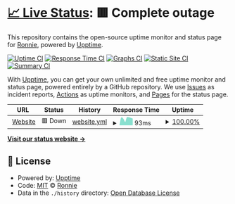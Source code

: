 # [📈 Live Status](https://status.ronniie.com): <!--live status--> **🟥 Complete outage**

This repository contains the open-source uptime monitor and status page for [Ronnie](https://ronniie.com), powered by [Upptime](https://github.com/upptime/upptime).

[![Uptime CI](https://github.com/Ronniie/Status/workflows/Uptime%20CI/badge.svg)](https://github.com/Ronniie/Status/actions?query=workflow%3A%22Uptime+CI%22)
[![Response Time CI](https://github.com/Ronniie/Status/workflows/Response%20Time%20CI/badge.svg)](https://github.com/Ronniie/Status/actions?query=workflow%3A%22Response+Time+CI%22)
[![Graphs CI](https://github.com/Ronniie/Status/workflows/Graphs%20CI/badge.svg)](https://github.com/Ronniie/Status/actions?query=workflow%3A%22Graphs+CI%22)
[![Static Site CI](https://github.com/Ronniie/Status/workflows/Static%20Site%20CI/badge.svg)](https://github.com/Ronniie/Status/actions?query=workflow%3A%22Static+Site+CI%22)
[![Summary CI](https://github.com/Ronniie/Status/workflows/Summary%20CI/badge.svg)](https://github.com/Ronniie/Status/actions?query=workflow%3A%22Summary+CI%22)

With [Upptime](https://upptime.js.org), you can get your own unlimited and free uptime monitor and status page, powered entirely by a GitHub repository. We use [Issues](https://github.com/Ronniie/Status/issues) as incident reports, [Actions](https://github.com/Ronniie/Status/actions) as uptime monitors, and [Pages](https://status.ronniie.com) for the status page.

<!--start: status pages-->
<!-- This summary is generated by Upptime (https://github.com/upptime/upptime) -->
<!-- Do not edit this manually, your changes will be overwritten -->
<!-- prettier-ignore -->
| URL | Status | History | Response Time | Uptime |
| --- | ------ | ------- | ------------- | ------ |
| <img alt="" src="https://favicons.githubusercontent.com/ronniie.com" height="13"> [Website](https://ronniie.com) | 🟥 Down | [website.yml](https://github.com/Ronniie/Status/commits/HEAD/history/website.yml) | <details><summary><img alt="Response time graph" src="./graphs/website/response-time-week.png" height="20"> 93ms</summary><br><a href="https://status.ronniie.com/history/website"><img alt="Response time 99" src="https://img.shields.io/endpoint?url=https%3A%2F%2Fraw.githubusercontent.com%2FRonniie%2FStatus%2FHEAD%2Fapi%2Fwebsite%2Fresponse-time.json"></a><br><a href="https://status.ronniie.com/history/website"><img alt="24-hour response time 91" src="https://img.shields.io/endpoint?url=https%3A%2F%2Fraw.githubusercontent.com%2FRonniie%2FStatus%2FHEAD%2Fapi%2Fwebsite%2Fresponse-time-day.json"></a><br><a href="https://status.ronniie.com/history/website"><img alt="7-day response time 93" src="https://img.shields.io/endpoint?url=https%3A%2F%2Fraw.githubusercontent.com%2FRonniie%2FStatus%2FHEAD%2Fapi%2Fwebsite%2Fresponse-time-week.json"></a><br><a href="https://status.ronniie.com/history/website"><img alt="30-day response time 99" src="https://img.shields.io/endpoint?url=https%3A%2F%2Fraw.githubusercontent.com%2FRonniie%2FStatus%2FHEAD%2Fapi%2Fwebsite%2Fresponse-time-month.json"></a><br><a href="https://status.ronniie.com/history/website"><img alt="1-year response time 99" src="https://img.shields.io/endpoint?url=https%3A%2F%2Fraw.githubusercontent.com%2FRonniie%2FStatus%2FHEAD%2Fapi%2Fwebsite%2Fresponse-time-year.json"></a></details> | <details><summary><a href="https://status.ronniie.com/history/website">100.00%</a></summary><a href="https://status.ronniie.com/history/website"><img alt="All-time uptime 98.37%" src="https://img.shields.io/endpoint?url=https%3A%2F%2Fraw.githubusercontent.com%2FRonniie%2FStatus%2FHEAD%2Fapi%2Fwebsite%2Fuptime.json"></a><br><a href="https://status.ronniie.com/history/website"><img alt="24-hour uptime 100.00%" src="https://img.shields.io/endpoint?url=https%3A%2F%2Fraw.githubusercontent.com%2FRonniie%2FStatus%2FHEAD%2Fapi%2Fwebsite%2Fuptime-day.json"></a><br><a href="https://status.ronniie.com/history/website"><img alt="7-day uptime 100.00%" src="https://img.shields.io/endpoint?url=https%3A%2F%2Fraw.githubusercontent.com%2FRonniie%2FStatus%2FHEAD%2Fapi%2Fwebsite%2Fuptime-week.json"></a><br><a href="https://status.ronniie.com/history/website"><img alt="30-day uptime 100.00%" src="https://img.shields.io/endpoint?url=https%3A%2F%2Fraw.githubusercontent.com%2FRonniie%2FStatus%2FHEAD%2Fapi%2Fwebsite%2Fuptime-month.json"></a><br><a href="https://status.ronniie.com/history/website"><img alt="1-year uptime 98.37%" src="https://img.shields.io/endpoint?url=https%3A%2F%2Fraw.githubusercontent.com%2FRonniie%2FStatus%2FHEAD%2Fapi%2Fwebsite%2Fuptime-year.json"></a></details>

<!--end: status pages-->

[**Visit our status website →**](https://status.ronniie.com)

## 📄 License

- Powered by: [Upptime](https://github.com/upptime/upptime)
- Code: [MIT](./LICENSE) © [Ronnie](https://ronniie.com)
- Data in the `./history` directory: [Open Database License](https://opendatacommons.org/licenses/odbl/1-0/)
